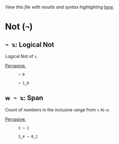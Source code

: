 *View this file with results and syntax highlighting [here](https://mlochbaum.github.io/BQN/help/not_span.html).*

# Not (`¬`)
    
## `¬ 𝕩`: Logical Not  
    
Logical Not of `𝕩`.
    
[Pervasive.](../doc/arithmetic.md#pervasion)
    
          ¬ 0

          ¬ 1‿0

    
    
## `𝕨 ¬ 𝕩`: Span
    
Count of numbers in the inclusive range from `𝕩` to `𝕨`.
    
[Pervasive.](../doc/arithmetic.md#pervasion)
    
          3 ¬ 1

          3‿4 ¬ 0‿2

    
